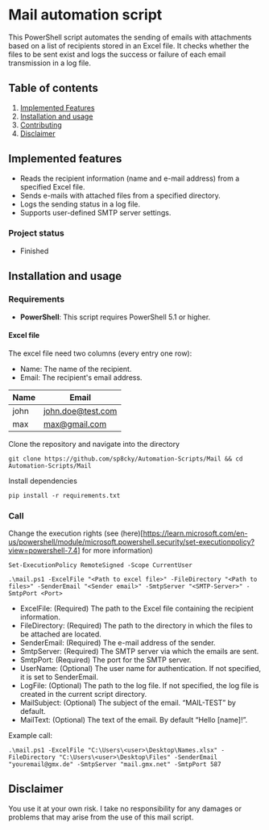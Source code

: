 # Mail automation script
This PowerShell script automates the sending of emails with attachments based on a list of recipients stored in an Excel file. It checks whether the files to be sent exist and logs the success or failure of each email transmission in a log file.

## Table of contents
1. [Implemented Features](#Implemented-Features)
2. [Installation and usage](#installation-and-usage)
3. [Contributing](#contributing)
4. [Disclaimer](#disclaimer)

## Implemented features
- Reads the recipient information (name and e-mail address) from a specified Excel file.
- Sends e-mails with attached files from a specified directory.
- Logs the sending status in a log file.
- Supports user-defined SMTP server settings.

### Project status
- Finished

## Installation and usage
### Requirements
- **PowerShell**: This script requires PowerShell 5.1 or higher.

#### Excel file
The excel file need two columns (every entry one row):
- Name: The name of the recipient.
- Email: The recipient's email address.

| Name  | Email  |
| ---   |  --- |
| john  | john.doe@test.com |
| max  | max@gmail.com |

Clone the repository and navigate into the directory
```
git clone https://github.com/sp8cky/Automation-Scripts/Mail && cd Automation-Scripts/Mail
```
Install dependencies
```
pip install -r requirements.txt
```

### Call 
Change the execution rights (see (here)[https://learn.microsoft.com/en-us/powershell/module/microsoft.powershell.security/set-executionpolicy?view=powershell-7.4] for more information)
```
Set-ExecutionPolicy RemoteSigned -Scope CurrentUser
``` 
``` 
.\mail.ps1 -ExcelFile "<Path to excel file>" -FileDirectory "<Path to files>" -SenderEmail "<Sender email>" -SmtpServer "<SMTP-Server>" -SmtpPort <Port>
``` 
- ExcelFile: (Required) The path to the Excel file containing the recipient information.
- FileDirectory: (Required) The path to the directory in which the files to be attached are located.
- SenderEmail: (Required) The e-mail address of the sender.
- SmtpServer: (Required) The SMTP server via which the emails are sent.
- SmtpPort: (Required) The port for the SMTP server.
- UserName: (Optional) The user name for authentication. If not specified, it is set to SenderEmail.
- LogFile: (Optional) The path to the log file. If not specified, the log file is created in the current script directory.
- MailSubject: (Optional) The subject of the email. “MAIL-TEST” by default.
- MailText: (Optional) The text of the email. By default “Hello [name]!”.

Example call:
``` 
.\mail.ps1 -ExcelFile "C:\Users\<user>\Desktop\Names.xlsx" -FileDirectory "C:\Users\<user>\Desktop\Files" -SenderEmail "youremail@gmx.de" -SmtpServer "mail.gmx.net" -SmtpPort 587
```

## Disclaimer
You use it at your own risk. I take no responsibility for any damages or problems that may arise from the use of this mail script.
